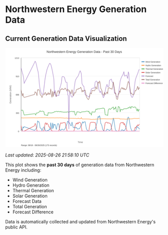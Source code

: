 # Northwestern Energy Generation Data

## Current Generation Data Visualization

![Northwestern Energy Generation Data](images/nwe_generation_plot.svg)

*Last updated: 2025-08-26 21:58:10 UTC*

This plot shows the **past 30 days** of generation data from Northwestern Energy including:
- Wind Generation
- Hydro Generation  
- Thermal Generation
- Solar Generation
- Forecast Data
- Total Generation
- Forecast Difference

Data is automatically collected and updated from Northwestern Energy's public API.

